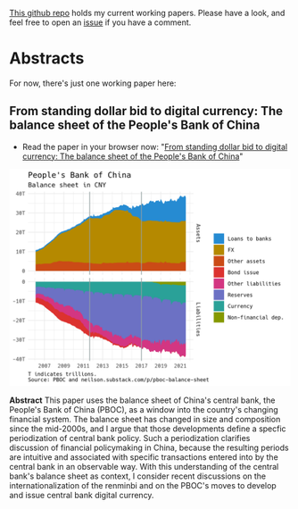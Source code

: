 [This github repo](https://github.com/soonparted/soon-parted-working-papers) holds my current working papers. Please have a look, and feel free to open an [issue](https://github.com/soonparted/soon-parted-working-papers/issues) if you have a comment.

# Abstracts

For now, there's just one working paper here:

## From standing dollar bid to digital currency: The balance sheet of the People's Bank of China

- Read the paper in your browser now: "[From standing dollar bid to digital currency: The balance sheet of the People's Bank of China](https://docs.google.com/viewer?url=https://github.com/soonparted/soon-parted-working-papers/raw/main/pboc-balance-sheet.pdf)"

![Graph of PBOC balance sheet, 2007 to present](https://github.com/soonparted/soon-parted-working-papers/blob/main/pboc-bs.png?raw=true)

**Abstract** This paper uses the balance sheet of China's central bank, the People's Bank of China (PBOC), as a window into the country's changing financial system. The balance sheet has changed in size and composition since the mid-2000s, and I argue that those developments define a specfic periodization of central bank policy. Such a periodization clarifies discussion of financial policymaking in China, because the resulting periods are intuitive and associated with specific transactions entered into by the central bank in an observable way. With this understanding of the central bank's balance sheet as context, I consider recent discussions on the internationalization of the renminbi and on the PBOC's moves to develop and issue central bank digital currency.


